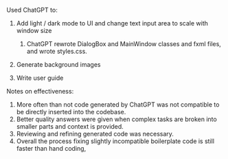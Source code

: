 Used ChatGPT to: 

1. Add light / dark mode to UI and change text input area to scale with window size
   1. ChatGPT rewrote DialogBox and MainWindow classes and fxml files, and wrote styles.css.

2. Generate background images

3. Write user guide

Notes on effectiveness:
1. More often than not code generated by ChatGPT was not compatible to be directly inserted into the codebase.
2. Better quality answers were given when complex tasks are broken into smaller parts and context is provided.
3. Reviewing and refining generated code was necessary.
4. Overall the process fixing slightly incompatible boilerplate code is still faster than hand coding, 